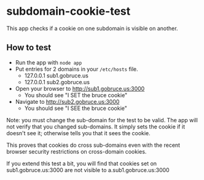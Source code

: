 # subdomain-cookie-test

This app checks if a cookie on one subdomain is visible on another.

## How to test

- Run the app with `node app`
- Put entries for 2 domains in your `/etc/hosts` file.
  - 127.0.0.1 sub1.gobruce.us
  - 127.0.0.1 sub2.gobruce.us
- Open your browser to http://sub1.gobruce.us:3000
  - You should see "I SET the bruce cookie"
- Navigate to http://sub2.gobruce.us:3000
  - You should see "I SEE the bruce cookie"

Note: you must change the sub-domain for the test to be valid. The app will not verify that you changed sub-domains. It simply sets the cookie if it doesn't see it; otherwise tells you that it sees the cookie.

This proves that cookies do cross sub-domains even with the recent browser security restrictions on cross-domain cookies.

If you extend this test a bit, you will find that cookies set on sub1.gobruce.us:3000 are not visible to a.sub1.gobruce.us:3000
